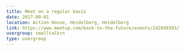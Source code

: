```yaml
---
title: Meet on a regular basis
date: 2017-09-01
location: Action House, Heidelberg, Heidelberg
link: https://www.meetup.com/back-to-the-future/events/242848393/
usergroup: smalltalkrn
type: usergroup
---
```

